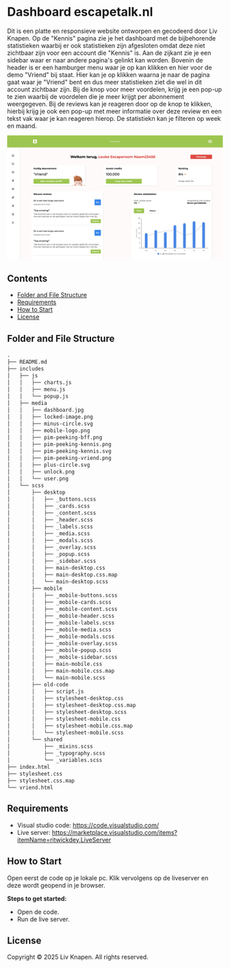 # Dashboard escapetalk.nl

Dit is een platte en responsieve website ontworpen en gecodeerd door Liv Knapen. Op de "Kennis" pagina zie je het dashboard met de bijbehorende statistieken waarbij er ook statistieken zijn afgesloten omdat deze niet zichtbaar zijn voor een account die "Kennis" is. Aan de zijkant zie je een sidebar waar er naar andere pagina's gelinkt kan worden. Bovenin de header is er een hamburger menu waar je op kan klikken en hier voor de demo "Vriend" bij staat. Hier kan je op klikken waarna je naar de pagina gaat waar je "Vriend" bent en dus meer statistieken ziet die wel in dit account zichtbaar zijn. Bij de knop voor meer voordelen, krijg je een pop-up te zien waarbij de voordelen die je meer krijgt per abonnement weergegeven. Bij de reviews kan je reageren door op de knop te klikken, hierbij krijg je ook een pop-up met meer informatie over deze review en een tekst vak waar je kan reageren hierop. De statistiekn kan je filteren op week en maand.

![Demo Image](https://github.com/livknapen/Escapetalk-dashboard/blob/master/includes/media/dashboard.jpg)

## Contents

- [Folder and File Structure](#folder-and-file-structure)
- [Requirements](#requirements)
- [How to Start](#how-to-start)
- [License](#license)

## Folder and File Structure

```
.
├── README.md
├── includes
│   ├── js
│   │   ├── charts.js
│   │   ├── menu.js
│   │   └── popup.js
│   ├── media
│   │   ├── dashboard.jpg
│   │   ├── locked-image.png
│   │   ├── minus-circle.svg
│   │   ├── mobile-logo.png
│   │   ├── pim-peeking-bff.png
│   │   ├── pim-peeking-kennis.png
│   │   ├── pim-peeking-kennis.svg
│   │   ├── pim-peeking-vriend.png
│   │   ├── plus-circle.svg
│   │   ├── unlock.png
│   │   └── user.png
│   └── scss
│       ├── desktop
│       │   ├── _buttons.scss
│       │   ├── _cards.scss
│       │   ├── _content.scss
│       │   ├── _header.scss
│       │   ├── _labels.scss
│       │   ├── _media.scss
│       │   ├── _modals.scss
│       │   ├── _overlay.scss
│       │   ├── _popup.scss
│       │   ├── _sidebar.scss
│       │   ├── main-desktop.css
│       │   ├── main-desktop.css.map
│       │   └── main-desktop.scss
│       ├── mobile
│       │   ├── _mobile-buttons.scss
│       │   ├── _mobile-cards.scss
│       │   ├── _mobile-content.scss
│       │   ├── _mobile-header.scss
│       │   ├── _mobile-labels.scss
│       │   ├── _mobile-media.scss
│       │   ├── _mobile-modals.scss
│       │   ├── _mobile-overlay.scss
│       │   ├── _mobile-popup.scss
│       │   ├── _mobile-sidebar.scss
│       │   ├── main-mobile.css
│       │   ├── main-mobile.css.map
│       │   └── main-mobile.scss
│       ├── old-code
│       │   ├── script.js
│       │   ├── stylesheet-desktop.css
│       │   ├── stylesheet-desktop.css.map
│       │   ├── stylesheet-desktop.scss
│       │   ├── stylesheet-mobile.css
│       │   ├── stylesheet-mobile.css.map
│       │   └── stylesheet-mobile.scss
│       └── shared
│           ├── _mixins.scss
│           ├── _typography.scss
│           └── _variables.scss
├── index.html
├── stylesheet.css
├── stylesheet.css.map
└── vriend.html
```

## Requirements

- Visual studio code: https://code.visualstudio.com/
- Live server: https://marketplace.visualstudio.com/items?itemName=ritwickdey.LiveServer

## How to Start

Open eerst de code op je lokale pc. Klik vervolgens op de liveserver en deze wordt geopend in je browser.

**Steps to get started:**
- Open de code.
- Run de live server. 

## License
Copyright © 2025 Liv Knapen. All rights reserved.